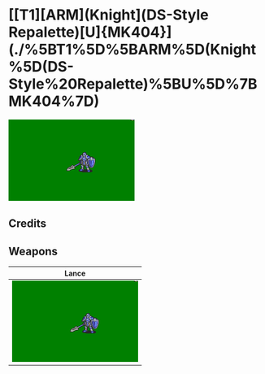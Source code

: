 # [\[T1\]\[ARM\]\(Knight\]\(DS-Style Repalette\)\[U\]{MK404}](./%5BT1%5D%5BARM%5D(Knight%5D(DS-Style%20Repalette)%5BU%5D%7BMK404%7D)

<img src="./2.%20Lance/Lance_000.png" alt="[T1][ARM](Knight](DS-Style Repalette)[U]{MK404} standing" />

## Credits



## Weapons


|Lance |
|  :---: |
| <img alt="Lance animation" src="./2.%20Lance/Lance.gif" /> |
